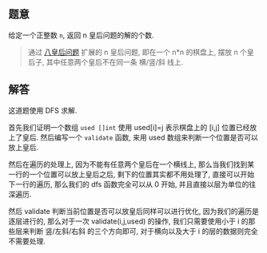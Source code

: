 ## 题意

给定一个正整数 `n`, 返回 n 皇后问题的解的个数.

> 通过 [八皇后问题](https://en.wikipedia.org/wiki/Eight_queens_puzzle) 扩展的 n 皇后问题, 即在一个 n*n 的棋盘上, 摆放 n 个皇后子, 其中任意两个皇后不在同一条 横/竖/斜 线上.

## 解答

这道题使用 DFS 求解.

首先我们证明一个数组 `used []int` 使用 used[i]=j 表示棋盘上的 [i,j] 位置已经放上了皇后. 然后编写一个 `validate` 函数, 来用 used 数组来判断一个位置是否可以放上皇后.

然后在遍历的处理上, 因为不能有任意两个皇后在一个横线上, 那么当我们找到某一行的一个位置可以放上皇后之后, 剩下的位置其实都不用处理了, 直接可以开始下一行的遍历, 那么我们的 dfs 函数完全可以从 0 开始, 并且直接以层为单位的往深遍历.

然后 validate 判断当前位置是否可以放皇后同样可以进行优化, 因为我们的遍历是逐层进行的, 那么对于一次 validate(i,j,used) 的操作, 我们只需要使用小于 i 的那些层来判断 竖/左斜/右斜 的三个方向即可, 对于横向以及大于 i 的层的数据则完全不需要处理.